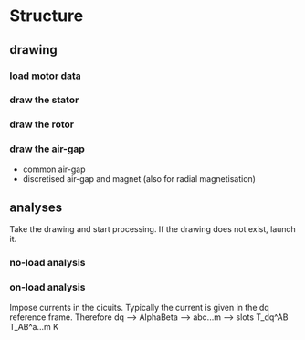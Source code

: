 # Structure


## drawing

### load motor data

### draw the stator

### draw the rotor

### draw the air-gap
- common air-gap
- discretised air-gap and magnet (also for radial magnetisation)


## analyses
Take the drawing and start processing.
If the drawing does not exist, launch it.

### no-load analysis

### on-load analysis
Impose currents in the cicuits.
Typically the current is given in the dq reference frame.
Therefore dq --> AlphaBeta --> abc...m --> slots
           T_dq^AB     T_AB^a...m       K